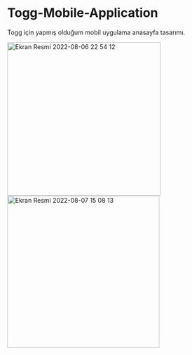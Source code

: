# Togg-Mobile-Application
Togg için yapmış olduğum mobil uygulama anasayfa tasarımı.

<img width="350" alt="Ekran Resmi 2022-08-06 22 54 12" src="https://user-images.githubusercontent.com/100840400/183289807-0018a09c-b66a-41da-ac5d-91ae7df35578.png">
<img width="347" alt="Ekran Resmi 2022-08-07 15 08 13" src="https://user-images.githubusercontent.com/100840400/183289810-b02c0f67-e592-4d92-b0c7-68bc071b902c.png">
